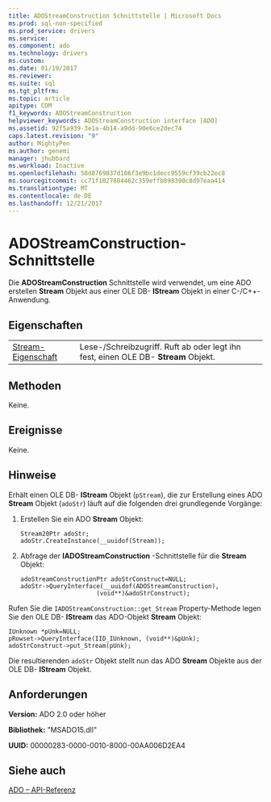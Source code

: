 ```yaml
---
title: ADOStreamConstruction Schnittstelle | Microsoft Docs
ms.prod: sql-non-specified
ms.prod_service: drivers
ms.service: 
ms.component: ado
ms.technology: drivers
ms.custom: 
ms.date: 01/19/2017
ms.reviewer: 
ms.suite: sql
ms.tgt_pltfrm: 
ms.topic: article
apitype: COM
f1_keywords: ADOStreamConstruction
helpviewer_keywords: ADOStreamConstruction interface [ADO]
ms.assetid: 92f5a939-3e1a-4b14-a9dd-90e6ce2dec74
caps.latest.revision: "9"
author: MightyPen
ms.author: genemi
manager: jhubbard
ms.workload: Inactive
ms.openlocfilehash: 58d8769837d186f3e9bc1decc9559cf39cb22ec8
ms.sourcegitcommit: cc71f1027884462c359effb898390c8d97eaa414
ms.translationtype: MT
ms.contentlocale: de-DE
ms.lasthandoff: 12/21/2017
---
```

# <a name="adostreamconstruction-interface"></a>ADOStreamConstruction-Schnittstelle
Die **ADOStreamConstruction** Schnittstelle wird verwendet, um eine ADO erstellen **Stream** Objekt aus einer OLE DB- **IStream** Objekt in einer C-/C++-Anwendung.  
  
## <a name="properties"></a>Eigenschaften  
  
|||  
|-|-|  
|[Stream-Eigenschaft](../../../ado/reference/ado-api/stream-property.md)|Lese-/Schreibzugriff. Ruft ab oder legt ihn fest, einen OLE DB- **Stream** Objekt.|  
  
## <a name="methods"></a>Methoden  
 Keine.  
  
## <a name="events"></a>Ereignisse  
 Keine.  
  
## <a name="remarks"></a>Hinweise  
 Erhält einen OLE DB- **IStream** Objekt (`pStream`), die zur Erstellung eines ADO **Stream** Objekt (`adoStr`) läuft auf die folgenden drei grundlegende Vorgänge:  
  
1.  Erstellen Sie ein ADO **Stream** Objekt:  
  
    ```  
    Stream20Ptr adoStr;  
    adoStr.CreateInstance(__uuidof(Stream));  
    ```  
  
2.  Abfrage der **IADOStreamConstruction** -Schnittstelle für die **Stream** Objekt:  
  
    ```  
    adoStreamConstructionPtr adoStrConstruct=NULL;  
    adoStr->QueryInterface(__uuidof(ADOStreamConstruction),  
                         (void**)&adoStrConstruct);  
    ```  
  
 Rufen Sie die `IADOStreamConstruction::get_Stream` Property-Methode legen Sie den OLE DB- **IStream** das ADO-Objekt **Stream** Objekt:  
  
```  
IUnknown *pUnk=NULL;  
pRowset->QueryInterface(IID_IUnknown, (void**)&pUnk);  
adoStrConstruct->put_Stream(pUnk);  
```  
  
 Die resultierenden `adoStr` Objekt stellt nun das ADO **Stream** Objekte aus der OLE DB- **IStream** Objekt.  
  
## <a name="requirements"></a>Anforderungen  
 **Version:** ADO 2.0 oder höher  
  
 **Bibliothek:** "MSADO15.dll"  
  
 **UUID:** 00000283-0000-0010-8000-00AA006D2EA4  
  
## <a name="see-also"></a>Siehe auch  
 [ADO – API-Referenz](../../../ado/reference/ado-api/ado-api-reference.md)
